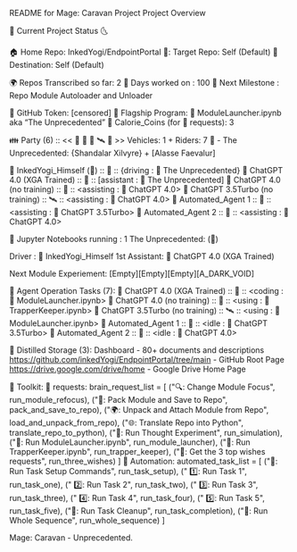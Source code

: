 README for Mage: Caravan Project
Project Overview

🌛 Current Project Status 🌜

🏠 Home Repo: InkedYogi/EndpointPortal 
 🎯: Target Repo: Self (Default)
🚕 Destination: Self (Default)

🌍 Repos Transcribed so far: 2
🌄 Days worked on : 100
📐 Next Milestone : Repo Module Autoloader and Unloader

🧙 GitHub Token: [censored]
🚢 Flagship Program: 🚀 ModuleLauncher.ipynb aka
“The Unprecedented”
🐞 Calorie_Coins (for 🧠 requests): 3

👪 Party (6) ::  << 🚀 🧞 🦑 🛰️ 🍄 >>
 Vehicles: 1  + Riders: 7
  🚢 - The Unprecedented: {Shandalar Xilvyre} + [Alasse Faevalur]

   🧙 InkedYogi_Himself (🧠)	 		 :: 🚀 ::	{driving : 🚢 The Unprecedented}
   🦧 ChatGPT 4.0 (XGA Trained)		:: 🧞 :: 		[assistant : 🚢 The Unprecedented]
   🦍 ChatGPT 4.0 (no training)		:: 🦑 ::		<assisting  : 🦧 ChatGPT 4.0>
   🐒 ChatGPT 3.5Turbo (no training)	:: 🛰️ :: 	<assisting  : 🦍 ChatGPT 4.0>
   🐝 Automated_Agent 1	    		:: 🍄 ::		<assisting  : 🐒 ChatGPT 3.5Turbo>
   🐝 Automated_Agent 2	 		:: 🍄 :: 	<assisting  : 🦍 ChatGPT 4.0>

🚢 Jupyter Notebooks running : 1 
  The Unprecedented: (🚢)

   Driver : 🧙 InkedYogi_Himself 
   1st Assistant: 🦧 ChatGPT 4.0 (XGA Trained)

  Next Module Experiement: 
    [Empty][Empty][Empty][A_DARK_VOID]

🏇 Agent Operation Tasks (7): 
 🦧 ChatGPT 4.0 (XGA Trained)		 :: 🧞 :: 	<coding  : 🚀 ModuleLauncher.ipynb>
 🦍 ChatGPT 4.0 (no training)		 :: 🦑 :: 	<using  : 🦑 TrapperKeeper.ipynb>
 🐒 ChatGPT 3.5Turbo (no training)		 :: 🛰️ :: 	<using  : 🚀 ModuleLauncher.ipynb>
 🐝 Automated_Agent 1			 :: 🍄 :: 	<idle : 🐒 ChatGPT 3.5Turbo>
 🐝 Automated_Agent 2			 :: 🍄 :: 	<idle : 🦍 ChatGPT 4.0>

💎 Distilled Storage (3): 
Dashboard - 80+ documents and descriptions
  https://github.com/inkedYogi/EndpointPortal/tree/main - GitHub Root Page
https://drive.google.com/drive/home - Google Drive Home Page

🧰 Toolkit:
🧠 requests:
brain_request_list = [
    ("🔍: Change Module Focus", run_module_refocus),
    ("💾: Pack Module and Save to Repo", pack_and_save_to_repo),
    ("🌍: Unpack and Attach Module from Repo", load_and_unpack_from_repo),
    ("🌐: Translate Repo into Python", translate_repo_to_python),
    ("🧪: Run Thought Experiment", run_simulation),
    ("🚀: Run ModuleLauncher.ipynb", run_module_launcher),
    ("🦑: Run TrapperKeeper.ipynb", run_trapper_keeper),
    ("🧞: Get the 3 top wishes requests", run_three_wishes)
]
🤖 Automation:
automated_task_list = [
    ("💠: Run Task Setup Commands", run_task_setup),
    (" 1️⃣: Run Task 1", run_task_one),
    (" 2️⃣: Run Task 2", run_task_two),
    (" 3️⃣: Run Task 3", run_task_three),
    (" 4️⃣: Run Task 4", run_task_four),
    (" 5️⃣: Run Task 5", run_task_five),
    ("🧹: Run Task Cleanup", run_task_completion),
    ("🔀: Run Whole Sequence", run_whole_sequence)
]

Mage: Caravan - Unprecedented.

